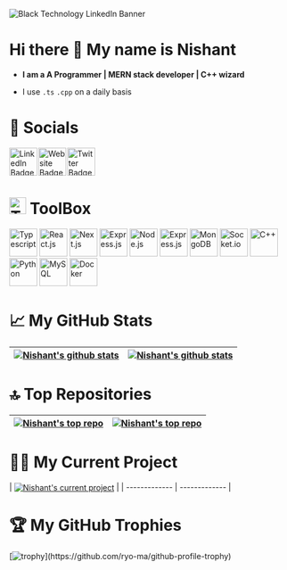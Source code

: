 ![Black Technology LinkedIn Banner](https://github.com/Nishant891/ChatBot/assets/109356848/f2bf2609-bcfa-4c74-a045-2e2c52509638)

# Hi there 👋 My name is Nishant

- **I am a A Programmer | MERN stack developer | C++ wizard**

- I use `.ts` `.cpp` on a daily basis


# 🐬 Socials
<div style="display: flex; gap: 2px;">
  <a href="https://www.linkedin.com/in/nishant-sharma-771653245//">
    <img src="https://cdn.jsdelivr.net/gh/devicons/devicon@latest/icons/linkedin/linkedin-original.svg" height="50" alt="LinkedIn Badge"/>
  </a>
  <a href="https://nishant-app.vercel.app/">
    <img src="https://cdn.jsdelivr.net/gh/devicons/devicon@latest/icons/vercel/vercel-original.svg" height="50" alt="Website Badge"/>
  </a>
  <a href="https://twitter.com/Nishant48945102">
    <img src="https://cdn.jsdelivr.net/gh/devicons/devicon@latest/icons/twitter/twitter-original.svg" height="50" alt="Twitter Badge"/>
  </a>
</div>


# <img src="https://cdn-icons-png.flaticon.com/128/2276/2276313.png" height="30" alt="Toolbox"> ToolBox
<div>
	<img src="https://cdn.worldvectorlogo.com/logos/typescript.svg" height="50" alt="Typescript">
	<img src="https://cdn.worldvectorlogo.com/logos/react-2.svg" height="50" alt="React.js">
	<img src="https://imgs.search.brave.com/8_P_0WSigf9SsXh_rMCRo1NdlJNAVM6SjtO6U9WJRSU/rs:fit:500:0:0/g:ce/aHR0cHM6Ly9zdHls/ZXMucmVkZGl0bWVk/aWEuY29tL3Q1XzNo/N3lpL3N0eWxlcy9j/b21tdW5pdHlJY29u/X25zcm96aHI5aWds/OTEucG5n" height="50" alt="Next.js">
	<img src="https://cdn.worldvectorlogo.com/logos/tailwindcss.svg" height="50" alt="Express.js">
	<img src="https://cdn.worldvectorlogo.com/logos/nodejs-icon.svg" height="50" alt="Node.js">
	<img src="https://imgs.search.brave.com/bVECprx4o3nuABplq1ZEJth1MKXGE6vS3R98bV03fko/rs:fit:500:0:0/g:ce/aHR0cHM6Ly9raW5z/dGEuY29tL3dwLWNv/bnRlbnQvdXBsb2Fk/cy8yMDIyLzA0L2V4/cHJlc3MtMS5wbmc" height="50" alt="Express.js">
	<img src="https://cdn.worldvectorlogo.com/logos/mongodb-icon-1.svg" height="50" alt="MongoDB">
	<img src="https://cdn.worldvectorlogo.com/logos/socket-io.svg" height="50" alt="Socket.io">
	<img src="https://cdn.worldvectorlogo.com/logos/c.svg" height="50" alt="C++">
	<img src="https://cdn.worldvectorlogo.com/logos/python-5.svg" height="50" alt="Python">
	<img src="https://cdn.worldvectorlogo.com/logos/mysql-3.svg" height="50" alt="MySQL">
        <img src="https://cdn.jsdelivr.net/gh/devicons/devicon@latest/icons/docker/docker-original-wordmark.svg" height="50" alt="Docker"/>
        
 # &#x1f4c8;  My GitHub Stats      
 
 | <a href="https://github.com/Nishant891/"><img align="center" src="https://github-readme-stats.vercel.app/api/top-langs/?username=Nishant891&layout=compact&show_icons=true&theme=radical" alt="Nishant's github stats" /></a> | <a href="https://github.com/Nishant891/"><img align="center" src="https://github-readme-stats.vercel.app/api?username=Nishant891&show_icons=true&include_all_commits=true&theme=radical" alt="Nishant's github stats"/></a> |
| ------------- | ------------- |

# 🔝 Top Repositories
 | <a href="https://github.com/Nishant891/"><img align="center" src="https://github-readme-stats.vercel.app/api/pin/?username=Nishant891&repo=CodingFlux&theme=radial" alt="Nishant's top repo" /></a> | <a href="https://github.com/Nishant891/"><img align="center" src="https://github-readme-stats.vercel.app/api/pin/?username=Nishant891&repo=GameOfLife&theme=radial"  alt="Nishant's top repo"/></a> |
| ------------- | ------------- |

# 🧑‍💻 My Current Project
 | <a href="https://github.com/Nishant891/"><img align="center" src="https://github-readme-stats.vercel.app/api/pin/?username=Nishant891&repo=Collaborator&theme=radial" alt="Nishant's current project" /></a> |
| ------------- | ------------- |

# 🏆 My GitHub Trophies
[![trophy](https://github-profile-trophy.vercel.app/?username=Nishant891&theme=onedark&rank=-?)](https://github.com/ryo-ma/github-profile-trophy)
